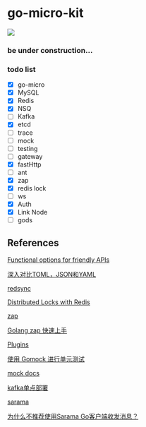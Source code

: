 # go-micro-kit
![](https://img.freepik.com/free-vector/construction-website-page-with-black-yellow-striped-borders_260559-362.jpg?size=626&ext=jpg)

### be under construction...
### todo list
- [x] go-micro
- [x] MySQL
- [x] Redis
- [x] NSQ
- [ ] Kafka
- [x] etcd
- [ ] trace
- [ ] mock
- [ ] testing
- [ ] gateway
- [x] fastHttp
- [ ] ant
- [x] zap
- [x] redis lock
- [ ] ws
- [x] Auth
- [x] Link Node
- [ ] gods

## References
[Functional options for friendly APIs](https://dave.cheney.net/2014/10/17/functional-options-for-friendly-apis)

[深入对比TOML，JSON和YAML](https://developer.aliyun.com/article/611301)

[redsync](https://github.com/go-redsync/redsync)

[Distributed Locks with Redis](https://redis.io/docs/manual/patterns/distributed-locks/)

[zap](https://github.com/uber-go/zap)

[Golang zap 快速上手](https://cloud.tencent.com/developer/article/2221660)

[Plugins](https://github.com/go-micro/plugins)

[使用 Gomock 进行单元测试](https://eddycjy.gitbook.io/golang/di-1-ke-za-tan/gomock)

[mock docs](https://github.com/golang/mock#running-mockgen)

[kafka单点部署](https://blog.csdn.net/jhz13075/article/details/120310251)

[sarama](https://pkg.go.dev/github.com/Shopify/sarama)

[为什么不推荐使用Sarama Go客户端收发消息？](https://help.aliyun.com/document_detail/266782.html)